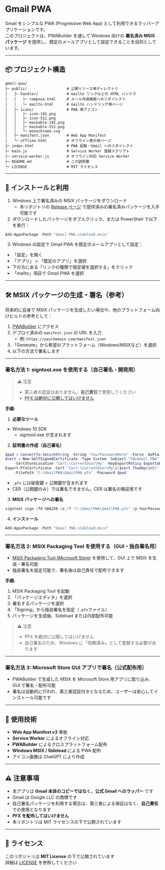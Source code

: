 # Gmail PWA

Gmail をシンプルな PWA (Progressive Web App) として利用できるラッパーアプリケーションです。  
このプロジェクトは、PWABuilder を通して Windows 向けの **署名済み MSIX パッケージ** を提供し、既定のメールアプリとして設定できることを目的としています。

---

## 📦 プロジェクト構造

```
gmail-pwa/
├─ public/                  # 公開リソース用ディレクトリ
│   ├─ handler/             # mailto リンクなどの HTML ハンドラ
│   │   ├─ compose.html     # メール作成画面へのリダイレクト
│   │   └─ mailto.html      # mailto ハンドリング用ページ
│   ├─ icons/               # PWA 用アイコン
│   │   ├─ icon-192.png
│   │   ├─ icon-512.png
│   │   ├─ maskable-192.png
│   │   ├─ maskable-512.png
│   │   └─ monochrome.svg
│   ├─ manifest.json        # Web App Manifest
│   └─ offline.html         # オフライン表示用ページ
├─ index.html               # PWA 起動・Gmail へのリダイレクト
├─ main.js                  # Service Worker 登録スクリプト
├─ service-worker.js        # オフライン対応 Service Worker
├─ README.md                # この説明書
└─ LICENSE                  # MIT ライセンス
```

---

## 🚀 インストールと利用

1. Windows 上で署名済みの MSIX パッケージをダウンロード  
   - 本リポジトリの [Release ページ](https://github.com/oniemikel/gmail-pwa/releases) で提供済みの署名済みパッケージを入手可能です
2. ダウンロードしたパッケージをダブルクリック、または PowerShell で以下を実行：

```powershell
Add-AppxPackage -Path "Gmail PWA.sideload.msix"
```

3. Windows の設定で Gmail PWA を既定のメールアプリとして設定：

- 「設定」を開く  
- 「アプリ」 > 「既定のアプリ」を選択  
- 下の方にある「リンクの種類で規定値を選択する」をクリック  
- 「mailto」項目で Gmail PWA を選択

---

## 🛠 MSIX パッケージの生成・署名（参考）

将来的に自身で MSIX パッケージを生成したい場合や、他のプラットフォーム向けビルドの参考として：

1. [PWABuilder](https://www.pwabuilder.com/) にアクセス  
2. デプロイ済みの `manifest.json` の URL を入力  
   - 例: `https://yourdomain.com/manifest.json`
3. 「Generate」から希望のプラットフォーム（Windows/MSIXなど）を選択  
4. 以下の方法で署名します

---

### **署名方法 1: signtool.exe を使用する（自己署名・開発用）**

> ⚠️ 注意  
> - 第三者の認証はありません。**自己責任**で使用してください  
> - <u>**PFX は絶対に公開してはいけません**</u>

**手順:**

1. **必要なツール**

- Windows 10 SDK  
  - signtool.exe が含まれます

2. **証明書の作成（自己署名）**

```powershell
$pwd = ConvertTo-SecureString -String "YourPasswordHere" -Force -AsPlainText
$cert = New-SelfSignedCertificate -Type Custom -Subject "CN=Gmail PWA" `
    -CertStoreLocation "Cert:\CurrentUser\My" -KeyExportPolicy Exportable -KeySpec Signature
Export-PfxCertificate -Cert "Cert:\CurrentUser\My\$($cert.Thumbprint)" `
    -FilePath "C:\GmailPWA\GmailPWA.pfx" -Password $pwd
```

- `.pfx` には秘密鍵 + 公開鍵が含まれます  
- CER（公開鍵のみ）では署名できません。CER は署名の検証用です

3. **MSIX パッケージへの署名**

```powershell
signtool sign /fd SHA256 /a /f "C:\GmailPWA\GmailPWA.pfx" /p YourPasswordHere "Gmail PWA.sideload.msix"
```

4. **インストール**

```powershell
Add-AppxPackage -Path "Gmail PWA.sideload.msix"
```

---

### **署名方法 2: MSIX Packaging Tool を使用する（GUI・独自署名用）**

- [MSIX Packaging Tool (Microsoft Store)](https://www.microsoft.com/store/productId/9n5lw3jbcxkf) を使用して、GUI 上で MSIX を生成・署名可能  
- 独自署名を設定可能で、署名後は自己責任で配布できます

**手順:**

1. MSIX Packaging Tool を起動  
2. 「パッケージエディタ」を選択  
3. 署名するパッケージを選択  
4. 「Signing」から独自署名を指定（`.pfx`ファイル）  
5. パッケージを生成後、Sideload または内部配布可能

> ⚠️ 注意  
> - PFX を絶対に公開してはいけません  
> - 自己署名のため、Windows に「信頼済み」として登録する必要があります

---

### **署名方法 3: Microsoft Store GUI アプリで署名（公式配布用）**

- PWABuilder で生成した MSIX を Microsoft Store 用アプリに取り込み、GUI で署名・配布可能  
- 署名は自動的に行われ、第三者認証付きとなるため、ユーザーは安心してインストール可能です

---

## 📄 使用技術

- **Web App Manifest v3** 準拠  
- **Service Worker** によるオフライン対応  
- **PWABuilder** によるクロスプラットフォーム配布  
- **Windows MSIX / Sideload** による PWA 配布
- アイコン画像は ChatGPT により作成

---

## ⚠️ 注意事項

- 本アプリは **Gmail 本体のコピーではなく、公式 Gmail へのラッパー** です  
- Gmail は Google LLC の商標です  
- 自己署名パッケージを利用する場合は、第三者による保証はなく、**自己責任**での使用となります  
- **PFX を配布してはいけません**  
- 本リポジトリは MIT ライセンスの下で公開されています

---

## 📜 ライセンス

このリポジトリは **MIT License** の下で公開されています  
詳細は [LICENSE](./LICENSE) を参照してください
